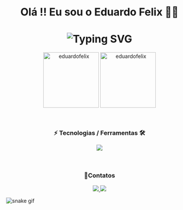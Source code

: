   <h1 align="center">Olá !! Eu sou o Eduardo Felix 🤙🏼</h1>

<h1 align="center" href="https://git.io/typing-svg"><img src="https://readme-typing-svg.demolab.com?font=Fira+Code&weight=700&size=25&duration=2000&pause=3000&color=5513F7&center=true&width=435&lines=Desenvolvedor+Fullstack +🧔🏻🖥️" alt="Typing SVG" /></h1>

<div align="center">
<img align="center" height="150px" src="https://github-readme-stats-git-masterrstaa-rickstaa.vercel.app/api?username=eduardo-felix&show_icons=true&locale=en&theme=radical" alt="eduardofelix"/>
<img align="center" height="150px"  src="https://github-readme-stats-git-masterrstaa-rickstaa.vercel.app/api/top-langs?username=kauamath&show_icons=true&locale=en&layout=compact&theme=radical" alt="eduardofelix" />
</div>
<br>
<br>

<h3 align="center"> ⚡ Tecnologias / Ferramentas 🛠️  </h2>

<div align="center">
  <img src="https://skillicons.dev/icons?i=js,nodejs,html,css,react,typescript,postgres,git,github,vscode,heroku,figma"></img>
</div>  
<br>
<br>
<h3 align="center"> 📧Contatos</h2>

<div align="center">
  <p>
<a href="https://www.linkedin.com/in/eduardo-felix-247364247/"> 
	<img src="https://img.shields.io/badge/LinkedIn-0077B5?style=for-the-badge&logo=linkedin&logoColor=white" />
<a href="mailto:contato.duduflj@gmail.com"> 
	<img src="https://img.shields.io/badge/Gmail-D14836?style=for-the-badge&logo=gmail&logoColor=white" />
 <a/> 
</div>


![snake gif](https://github.com/eduardo-felix/eduardo-felix/blob/output/github-contribution-grid-snake.gif)
